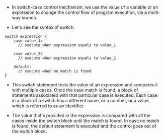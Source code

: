 * In switch-case control mechanism, we use the value of a variable or an expression to change the control flow of program execution, via a multi-way branch. 

* Let's see the syntax of switch. 

```
switch expression {
    case value_1:
      // execute when expression equals to value_1
      
    case value_2:
      // execute when expression equals to value_2
      
    default: 
      // execute when no match is found 
}
```

* This switch statement tests the value of an expression and compares it with multiple cases. Once the case match is found, a block of statements associated with that particular case is executed. Each case in a block of a switch has a different name, or a number, or a value, which is referred to as an identifier. 

* The value that's provided in the expression is compared with all the cases inside the switch block until the match is found. In case no match is found, the default statement is executed and the control goes out of the switch block. 
